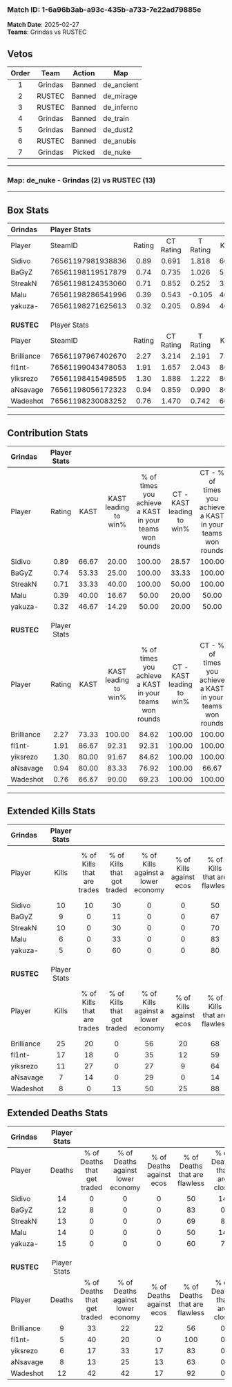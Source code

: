 ### Match ID: 1-6a96b3ab-a93c-435b-a733-7e22ad79885e  
**Match Date**: 2025-02-27  
**Teams**: Grindas vs RUSTEC  

## Vetos  

| Order | Team | Action | Map |
| :---: | :--: | :----: | --- |
| 1 | Grindas | Banned | de_ancient |
| 2 | RUSTEC | Banned | de_mirage |
| 3 | RUSTEC | Banned | de_inferno |
| 4 | Grindas | Banned | de_train |
| 5 | Grindas | Banned | de_dust2 |
| 6 | RUSTEC | Banned | de_anubis |
| 7 | Grindas | Picked | de_nuke |

---  

### **Map**: de_nuke - Grindas (2) vs RUSTEC (13)  
---  

## Box Stats  

| **Grindas** | Player Stats      |        |           |          |       |       |       |         |        |      |     |
| :- | :- | :-: | :-: | :-: | :-: | :-: | :-: | :-: | :-: | :-: | :-: |
| Player      | SteamID           | Rating | CT Rating | T Rating | KAST  |  ADR  | Kills | Assists | Deaths | K/D  | HS% |
| Sidivo      | 76561197981938836 |  0.89  |   0.691   |  1.818   | 66.67 | 79.5  |  10   |    2    |   14   | 0.71 | 70  |
| BaGyZ       | 76561198119517879 |  0.74  |   0.735   |  1.026   | 53.33 | 58.3  |   9   |    1    |   12   | 0.75 | 44  |
| StreakN     | 76561198124353060 |  0.71  |   0.852   |  0.252   | 33.33 | 91.1  |  10   |    0    |   13   | 0.77 | 60  |
| Malu        | 76561198286541996 |  0.39  |   0.543   |  -0.105  | 40.00 | 55.2  |   6   |    2    |   14   | 0.43 | 50  |
| yakuza-     | 76561198271625613 |  0.32  |   0.205   |  0.894   | 46.67 | 47.1  |   5   |    2    |   15   | 0.33 | 100 |
|             |                   |        |           |          |       |       |       |         |        |      |     |
|             |                   |        |           |          |       |       |       |         |        |      |     |
|             |                   |        |           |          |       |       |       |         |        |      |     |
| **RUSTEC**  | Player Stats      |        |           |          |       |       |       |         |        |      |     |
| Player      | SteamID           | Rating | CT Rating | T Rating | KAST  |  ADR  | Kills | Assists | Deaths | K/D  | HS% |
| Brilliance  | 76561197967402670 |  2.27  |   3.214   |  2.191   | 73.33 | 167.1 |  25   |    2    |   9    | 2.78 | 64  |
| fl1nt-      | 76561199043478053 |  1.91  |   1.657   |  2.043   | 86.67 | 118.4 |  17   |    5    |   5    | 3.40 | 47  |
| yiksrezo    | 76561198415498595 |  1.30  |   1.888   |  1.222   | 80.00 | 66.5  |  11   |    3    |   6    | 1.83 | 63  |
| aNsavage    | 76561198056172323 |  0.94  |   0.859   |  0.990   | 80.00 | 47.3  |   7   |    4    |   8    | 0.88 | 57  |
| Wadeshot    | 76561198230083252 |  0.76  |   1.470   |  0.742   | 66.67 | 53.3  |   8   |    1    |   12   | 0.67 | 62  |
---  

## Contribution Stats  

| **Grindas** | Player Stats |       |                      |                                                        |                           |                                                             |                          |                                                            |
| :- | :-: | :-: | :-: | :-: | :-: | :-: | :-: | :-: |
| Player      |    Rating    | KAST  | KAST leading to win% | % of times you achieve a KAST in your teams won rounds | CT - KAST leading to win% | CT - % of times you achieve a KAST in your teams won rounds | T - KAST leading to win% | T - % of times you achieve a KAST in your teams won rounds |
| Sidivo      |     0.89     | 66.67 |        20.00         |                         100.00                         |           28.57           |                           100.00                            |           0.00           |                            0.00                            |
| BaGyZ       |     0.74     | 53.33 |        25.00         |                         100.00                         |           33.33           |                           100.00                            |           0.00           |                            0.00                            |
| StreakN     |     0.71     | 33.33 |        40.00         |                         100.00                         |           50.00           |                           100.00                            |           0.00           |                            0.00                            |
| Malu        |     0.39     | 40.00 |        16.67         |                         50.00                          |           20.00           |                            50.00                            |           0.00           |                            0.00                            |
| yakuza-     |     0.32     | 46.67 |        14.29         |                         50.00                          |           20.00           |                            50.00                            |           0.00           |                            0.00                            |
|             |              |       |                      |                                                        |                           |                                                             |                          |                                                            |
|             |              |       |                      |                                                        |                           |                                                             |                          |                                                            |
|             |              |       |                      |                                                        |                           |                                                             |                          |                                                            |
| **RUSTEC**  | Player Stats |       |                      |                                                        |                           |                                                             |                          |                                                            |
| Player      |    Rating    | KAST  | KAST leading to win% | % of times you achieve a KAST in your teams won rounds | CT - KAST leading to win% | CT - % of times you achieve a KAST in your teams won rounds | T - KAST leading to win% | T - % of times you achieve a KAST in your teams won rounds |
| Brilliance  |     2.27     | 73.33 |        100.00        |                         84.62                          |          100.00           |                           100.00                            |          100.00          |                           80.00                            |
| fl1nt-      |     1.91     | 86.67 |        92.31         |                         92.31                          |          100.00           |                           100.00                            |          90.00           |                           90.00                            |
| yiksrezo    |     1.30     | 80.00 |        91.67         |                         84.62                          |          100.00           |                           100.00                            |          88.89           |                           80.00                            |
| aNsavage    |     0.94     | 80.00 |        83.33         |                         76.92                          |          100.00           |                            66.67                            |          80.00           |                           80.00                            |
| Wadeshot    |     0.76     | 66.67 |        90.00         |                         69.23                          |          100.00           |                           100.00                            |          85.71           |                           60.00                            |
---  

## Extended Kills Stats  

| **Grindas** | Player Stats |                            |                            |                                    |                         |                              |                                 |                                       |                    |           |
| :- | :-: | :-: | :-: | :-: | :-: | :-: | :-: | :-: | :-: | :-: |
| Player      |    Kills     | % of Kills that are trades | % of Kills that got traded | % of Kills against a lower economy | % of Kills against ecos | % of Kills that are flawless | % of Kills that are close duels | % of Kills that are assisted by flash | Pistol Round Kills | AWP Kills |
| Sidivo      |      10      |             10             |             30             |                 0                  |            0            |              50              |                0                |                   0                   |         0          |     2     |
| BaGyZ       |      9       |             0              |             11             |                 0                  |            0            |              67              |                0                |                   0                   |         6          |     1     |
| StreakN     |      10      |             0              |             30             |                 0                  |            0            |              70              |                0                |                   0                   |         0          |     3     |
| Malu        |      6       |             0              |             33             |                 0                  |            0            |              83              |                0                |                   0                   |         0          |     0     |
| yakuza-     |      5       |             0              |             60             |                 0                  |            0            |              80              |                0                |                   0                   |         0          |     1     |
|             |              |                            |                            |                                    |                         |                              |                                 |                                       |                    |           |
|             |              |                            |                            |                                    |                         |                              |                                 |                                       |                    |           |
|             |              |                            |                            |                                    |                         |                              |                                 |                                       |                    |           |
| **RUSTEC**  | Player Stats |                            |                            |                                    |                         |                              |                                 |                                       |                    |           |
| Player      |    Kills     | % of Kills that are trades | % of Kills that got traded | % of Kills against a lower economy | % of Kills against ecos | % of Kills that are flawless | % of Kills that are close duels | % of Kills that are assisted by flash | Pistol Round Kills | AWP Kills |
| Brilliance  |      25      |             20             |             0              |                 56                 |           20            |              68              |                8                |                   8                   |         0          |     5     |
| fl1nt-      |      17      |             18             |             0              |                 35                 |           12            |              59              |                6                |                   0                   |         7          |     2     |
| yiksrezo    |      11      |             27             |             0              |                 27                 |            9            |              64              |                0                |                   0                   |         0          |     1     |
| aNsavage    |      7       |             14             |             0              |                 29                 |            0            |              14              |               43                |                   0                   |         0          |     1     |
| Wadeshot    |      8       |             0              |             13             |                 50                 |           25            |              88              |                0                |                   0                   |         0          |     1     |
## Extended Deaths Stats  

| **Grindas** | Player Stats |                             |                                   |                          |                               |                            |                           |               |
| :- | :-: | :-: | :-: | :-: | :-: | :-: | :-: | :-: |
| Player      |    Deaths    | % of Deaths that get traded | % of Deaths against lower economy | % of Deaths against ecos | % of Deaths that are flawless | % of Deaths that are close | % of Deaths while blinded | Deaths to AWP |
| Sidivo      |      14      |              0              |                 0                 |            0             |              50               |             14             |            14             |       1       |
| BaGyZ       |      12      |              8              |                 0                 |            0             |              83               |             0              |             0             |       1       |
| StreakN     |      13      |              0              |                 0                 |            0             |              69               |             8              |             0             |       2       |
| Malu        |      14      |              0              |                 0                 |            0             |              50               |             14             |             0             |       1       |
| yakuza-     |      15      |              0              |                 0                 |            0             |              60               |             7              |             0             |       2       |
|             |              |                             |                                   |                          |                               |                            |                           |               |
|             |              |                             |                                   |                          |                               |                            |                           |               |
|             |              |                             |                                   |                          |                               |                            |                           |               |
| **RUSTEC**  | Player Stats |                             |                                   |                          |                               |                            |                           |               |
| Player      |    Deaths    | % of Deaths that get traded | % of Deaths against lower economy | % of Deaths against ecos | % of Deaths that are flawless | % of Deaths that are close | % of Deaths while blinded | Deaths to AWP |
| Brilliance  |      9       |             33              |                22                 |            22            |              56               |             0              |             0             |       2       |
| fl1nt-      |      5       |             40              |                20                 |            0             |              100              |             0              |             0             |       1       |
| yiksrezo    |      6       |             17              |                33                 |            17            |              83               |             0              |             0             |       1       |
| aNsavage    |      8       |             13              |                25                 |            13            |              63               |             0              |             0             |       2       |
| Wadeshot    |      12      |             42              |                42                 |            17            |              92               |             0              |             0             |       0       |
